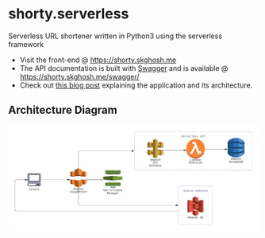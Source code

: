 # shorty.serverless
Serverless URL shortener written in Python3 using the serverless framework

- Visit the front-end @ https://shorty.skghosh.me
- The API documentation is built with [Swagger](https://swagger.io/tools/swagger-ui/) and is available @ https://shorty.skghosh.me/swagger/
- Check out [this blog post](https://sumit-ghosh.com/articles/serverless-url-shortner-lambda-s3-cloudfront/) explaining the application and its architecture.

## Architecture Diagram

![architecture diagram](architecture-diagram.png?raw=true)
